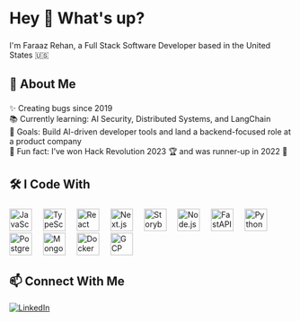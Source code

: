 <h1 align="left">Hey 👋 What's up?</h1>

###

<p align="left">I'm Faraaz Rehan, a Full Stack Software Developer based in the United States 🇺🇸</p>

###

<h2 align="left">🧠 About Me</h2>

###

<p align="left">
✨ Creating bugs since 2019<br>
📚 Currently learning: AI Security, Distributed Systems, and LangChain<br>
🎯 Goals: Build AI-driven developer tools and land a backend-focused role at a product company<br>
🎲 Fun fact: I’ve won Hack Revolution 2023 🏆 and was runner-up in 2022 🚀
</p>

###

<h2 align="left">🛠️ I Code With</h2>

###

<div align="left">
  <img src="https://cdn.jsdelivr.net/gh/devicons/devicon/icons/javascript/javascript-original.svg" height="40" alt="JavaScript" />
  <img width="12" />
  <img src="https://cdn.jsdelivr.net/gh/devicons/devicon/icons/typescript/typescript-original.svg" height="40" alt="TypeScript" />
  <img width="12" />
  <img src="https://cdn.jsdelivr.net/gh/devicons/devicon/icons/react/react-original.svg" height="40" alt="React" />
  <img width="12" />
  <img src="https://cdn.jsdelivr.net/gh/devicons/devicon/icons/nextjs/nextjs-original.svg" height="40" alt="Next.js" />
  <img width="12" />
  <img src="https://cdn.jsdelivr.net/gh/devicons/devicon/icons/storybook/storybook-original.svg" height="40" alt="Storybook" />
  <img width="12" />
  <img src="https://cdn.jsdelivr.net/gh/devicons/devicon/icons/nodejs/nodejs-original.svg" height="40" alt="Node.js" />
  <img width="12" />
  <img src="https://cdn.jsdelivr.net/gh/devicons/devicon/icons/fastapi/fastapi-original.svg" height="40" alt="FastAPI" />
  <img width="12" />
  <img src="https://cdn.jsdelivr.net/gh/devicons/devicon/icons/python/python-original.svg" height="40" alt="Python" />
  <img width="12" />
  <img src="https://cdn.jsdelivr.net/gh/devicons/devicon/icons/postgresql/postgresql-original.svg" height="40" alt="PostgreSQL" />
  <img width="12" />
  <img src="https://cdn.jsdelivr.net/gh/devicons/devicon/icons/mongodb/mongodb-original.svg" height="40" alt="MongoDB" />
  <img width="12" />
  <img src="https://cdn.jsdelivr.net/gh/devicons/devicon/icons/docker/docker-original.svg" height="40" alt="Docker" />
  <img width="12" />
  <img src="https://cdn.jsdelivr.net/gh/devicons/devicon/icons/googlecloud/googlecloud-original.svg" height="40" alt="GCP" />
</div>

###

<h2 align="left">📫 Connect With Me</h2>

<p align="left">
  <a href="https://linkedin.com/in/faraaz-rehan-junaidi-mohammed-797653191/" target="blank">
    <img src="https://img.shields.io/badge/LinkedIn-blue?logo=linkedin&logoColor=white" alt="LinkedIn" />
  </a>
</p>

